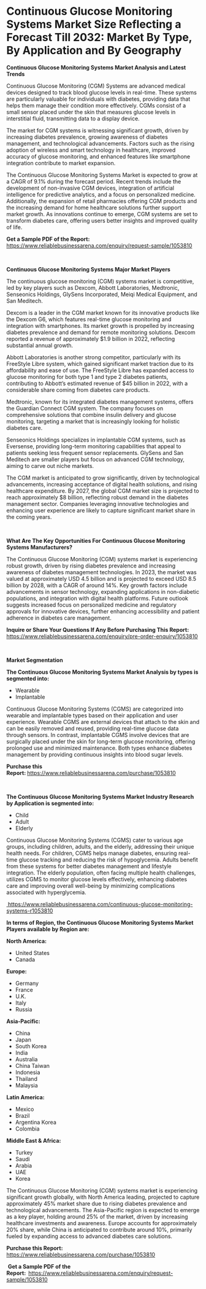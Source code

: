 <p><h1>Continuous Glucose Monitoring Systems Market Size Reflecting a Forecast Till 2032: Market By Type, By Application and By Geography</h1></p><p><strong>Continuous Glucose Monitoring Systems Market Analysis and Latest Trends</strong></p>
<p><p>Continuous Glucose Monitoring (CGM) Systems are advanced medical devices designed to track blood glucose levels in real-time. These systems are particularly valuable for individuals with diabetes, providing data that helps them manage their condition more effectively. CGMs consist of a small sensor placed under the skin that measures glucose levels in interstitial fluid, transmitting data to a display device.</p><p>The market for CGM systems is witnessing significant growth, driven by increasing diabetes prevalence, growing awareness of diabetes management, and technological advancements. Factors such as the rising adoption of wireless and smart technology in healthcare, improved accuracy of glucose monitoring, and enhanced features like smartphone integration contribute to market expansion. </p><p>The Continuous Glucose Monitoring Systems Market is expected to grow at a CAGR of 9.1% during the forecast period. Recent trends include the development of non-invasive CGM devices, integration of artificial intelligence for predictive analytics, and a focus on personalized medicine. Additionally, the expansion of retail pharmacies offering CGM products and the increasing demand for home healthcare solutions further support market growth. As innovations continue to emerge, CGM systems are set to transform diabetes care, offering users better insights and improved quality of life.</p></p>
<p><strong>Get a Sample PDF of the Report:&nbsp;</strong> <a href="https://www.reliablebusinessarena.com/enquiry/request-sample/1053810?utm_campaign=3183&utm_medium=2&utm_source=Github&utm_content=ia&utm_term=13042025&utm_id=continuous-glucose-monitoring-systems">https://www.reliablebusinessarena.com/enquiry/request-sample/1053810</a></p>
<p>&nbsp;</p>
<p><strong>Continuous Glucose Monitoring Systems Major Market Players</strong></p>
<p><p>The continuous glucose monitoring (CGM) systems market is competitive, led by key players such as Dexcom, Abbott Laboratories, Medtronic, Senseonics Holdings, GlySens Incorporated, Meiqi Medical Equipment, and San Meditech. </p><p>Dexcom is a leader in the CGM market known for its innovative products like the Dexcom G6, which features real-time glucose monitoring and integration with smartphones. Its market growth is propelled by increasing diabetes prevalence and demand for remote monitoring solutions. Dexcom reported a revenue of approximately $1.9 billion in 2022, reflecting substantial annual growth.</p><p>Abbott Laboratories is another strong competitor, particularly with its FreeStyle Libre system, which gained significant market traction due to its affordability and ease of use. The FreeStyle Libre has expanded access to glucose monitoring for both type 1 and type 2 diabetes patients, contributing to Abbott’s estimated revenue of $45 billion in 2022, with a considerable share coming from diabetes care products.</p><p>Medtronic, known for its integrated diabetes management systems, offers the Guardian Connect CGM system. The company focuses on comprehensive solutions that combine insulin delivery and glucose monitoring, targeting a market that is increasingly looking for holistic diabetes care.</p><p>Senseonics Holdings specializes in implantable CGM systems, such as Eversense, providing long-term monitoring capabilities that appeal to patients seeking less frequent sensor replacements. GlySens and San Meditech are smaller players but focus on advanced CGM technology, aiming to carve out niche markets.</p><p>The CGM market is anticipated to grow significantly, driven by technological advancements, increasing acceptance of digital health solutions, and rising healthcare expenditure. By 2027, the global CGM market size is projected to reach approximately $8 billion, reflecting robust demand in the diabetes management sector. Companies leveraging innovative technologies and enhancing user experience are likely to capture significant market share in the coming years.</p></p>
<p>&nbsp;</p>
<p><strong>What Are The Key Opportunities For Continuous Glucose Monitoring Systems Manufacturers?</strong></p>
<p><p>The Continuous Glucose Monitoring (CGM) systems market is experiencing robust growth, driven by rising diabetes prevalence and increasing awareness of diabetes management technologies. In 2023, the market was valued at approximately USD 4.5 billion and is projected to exceed USD 8.5 billion by 2028, with a CAGR of around 14%. Key growth factors include advancements in sensor technology, expanding applications in non-diabetic populations, and integration with digital health platforms. Future outlook suggests increased focus on personalized medicine and regulatory approvals for innovative devices, further enhancing accessibility and patient adherence in diabetes care management.</p></p>
<p><strong>Inquire or Share Your Questions If Any Before Purchasing This Report:</strong> <a href="https://www.reliablebusinessarena.com/enquiry/pre-order-enquiry/1053810?utm_campaign=3183&utm_medium=2&utm_source=Github&utm_content=ia&utm_term=13042025&utm_id=continuous-glucose-monitoring-systems">https://www.reliablebusinessarena.com/enquiry/pre-order-enquiry/1053810</a></p>
<p>&nbsp;</p>
<p><strong>Market Segmentation</strong></p>
<p><strong>The Continuous Glucose Monitoring Systems Market Analysis by types is segmented into:</strong></p>
<p><ul><li>Wearable</li><li>Implantable</li></ul></p>
<p><p>Continuous Glucose Monitoring Systems (CGMS) are categorized into wearable and implantable types based on their application and user experience. Wearable CGMS are external devices that attach to the skin and can be easily removed and reused, providing real-time glucose data through sensors. In contrast, implantable CGMS involve devices that are surgically placed under the skin for long-term glucose monitoring, offering prolonged use and minimized maintenance. Both types enhance diabetes management by providing continuous insights into blood sugar levels.</p></p>
<p><strong>Purchase this Report:&nbsp;</strong><a href="https://www.reliablebusinessarena.com/purchase/1053810?utm_campaign=3183&utm_medium=2&utm_source=Github&utm_content=ia&utm_term=13042025&utm_id=continuous-glucose-monitoring-systems">https://www.reliablebusinessarena.com/purchase/1053810</a></p>
<p>&nbsp;</p>
<p><strong>The Continuous Glucose Monitoring Systems Market Industry Research by Application is segmented into:</strong></p>
<p><ul><li>Child</li><li>Adult</li><li>Elderly</li></ul></p>
<p><p>Continuous Glucose Monitoring Systems (CGMS) cater to various age groups, including children, adults, and the elderly, addressing their unique health needs. For children, CGMS helps manage diabetes, ensuring real-time glucose tracking and reducing the risk of hypoglycemia. Adults benefit from these systems for better diabetes management and lifestyle integration. The elderly population, often facing multiple health challenges, utilizes CGMS to monitor glucose levels effectively, enhancing diabetes care and improving overall well-being by minimizing complications associated with hyperglycemia.</p></p>
<p><a href="https://www.reliablebusinessarena.com/continuous-glucose-monitoring-systems-r1053810?utm_campaign=3183&utm_medium=2&utm_source=Github&utm_content=ia&utm_term=13042025&utm_id=continuous-glucose-monitoring-systems">&nbsp;https://www.reliablebusinessarena.com/continuous-glucose-monitoring-systems-r1053810</a></p>
<p><strong>In terms of Region, the Continuous Glucose Monitoring Systems Market Players available by Region are:</strong></p>
<p>
    <p> <strong> North America: </strong>
        <ul>
            <li>United States</li>
            <li>Canada</li>
        </ul>
        </p> 
    <p> <strong> Europe: </strong>
        <ul>
            <li>Germany</li>
            <li>France</li>
            <li>U.K.</li>
            <li>Italy</li>
            <li>Russia</li>
        </ul>
        </p> 
    <p> <strong> Asia-Pacific: </strong>
        <ul>
            <li>China</li>
            <li>Japan</li>
            <li>South Korea</li>
            <li>India</li>
            <li>Australia</li>
            <li>China Taiwan</li>
            <li>Indonesia</li>
            <li>Thailand</li>
            <li>Malaysia</li>
        </ul>
        </p> 
    <p> <strong> Latin America: </strong>
        <ul>
            <li>Mexico</li>
            <li>Brazil</li>
            <li>Argentina Korea</li>
            <li>Colombia</li>
        </ul>
        </p> 
    <p> <strong> Middle East & Africa: </strong>
        <ul>
            <li>Turkey</li>
            <li>Saudi</li>
            <li>Arabia</li>
            <li>UAE</li>
            <li>Korea</li>
        </ul>
    </p>
    </p>
<p><p>The Continuous Glucose Monitoring (CGM) systems market is experiencing significant growth globally, with North America leading, projected to capture approximately 45% market share due to rising diabetes prevalence and technological advancements. The Asia-Pacific region is expected to emerge as a key player, holding around 25% of the market, driven by increasing healthcare investments and awareness. Europe accounts for approximately 20% share, while China is anticipated to contribute around 10%, primarily fueled by expanding access to advanced diabetes care solutions.</p></p>
<p><strong>Purchase this Report: </strong><a href="https://www.reliablebusinessarena.com/purchase/1053810?utm_campaign=3183&utm_medium=2&utm_source=Github&utm_content=ia&utm_term=13042025&utm_id=continuous-glucose-monitoring-systems">https://www.reliablebusinessarena.com/purchase/1053810</a></p>
<p>&nbsp;<strong>Get a Sample PDF of the Report:&nbsp;&nbsp;</strong><a href="https://www.reliablebusinessarena.com/enquiry/request-sample/1053810?utm_campaign=3183&utm_medium=2&utm_source=Github&utm_content=ia&utm_term=13042025&utm_id=continuous-glucose-monitoring-systems">https://www.reliablebusinessarena.com/enquiry/request-sample/1053810</a></p>
<p><strong></strong></p>
<p><p></p><p></p><p></p></p>
